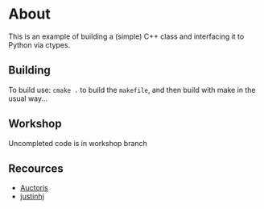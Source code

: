 # About

This is an example of building a (simple) C++ class and interfacing it to Python via ctypes.

## Building

To build use:
`cmake .` to build the `makefile`, and then build with make in the usual way...

## Workshop

Uncompleted code is in workshop branch

## Recources

* [Auctoris](https://github.com/Auctoris/ctypes_demo)
* [justinhj](https://github.com/justinhj/astar-algorithm-cpp)
